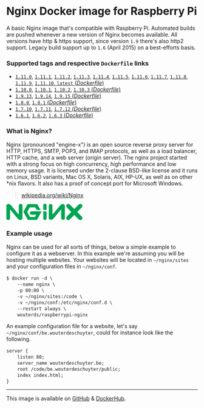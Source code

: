 # Nginx Docker image for Raspberry Pi

A basic Nginx image that's compatible with Raspberry Pi. Automated builds are pushed whenever a new version of Nginx becomes available. All versions have http & https support, since version `1.9` there's also http2 support. Legacy build support up to `1.6` (April 2015) on a best-efforts basis.

### Supported tags and respective `Dockerfile` links

- [`1.11.0`](https://github.com/wouterds/raspberrypi-nginx/tree/1.11.0/Dockerfile), [`1.11.1`](https://github.com/wouterds/raspberrypi-nginx/tree/1.11.1/Dockerfile), [`1.11.2`](https://github.com/wouterds/raspberrypi-nginx/tree/1.11.2/Dockerfile), [`1.11.3`](https://github.com/wouterds/raspberrypi-nginx/tree/1.11.3/Dockerfile),  [`1.11.4`](https://github.com/wouterds/raspberrypi-nginx/tree/1.11.4/Dockerfile),  [`1.11.5`](https://github.com/wouterds/raspberrypi-nginx/tree/1.11.5/Dockerfile),  [`1.11.6`](https://github.com/wouterds/raspberrypi-nginx/tree/1.11.6/Dockerfile),  [`1.11.7`](https://github.com/wouterds/raspberrypi-nginx/tree/1.11.7/Dockerfile),  [`1.11.8`](https://github.com/wouterds/raspberrypi-nginx/tree/1.11.8/Dockerfile),  [`1.11.9`](https://github.com/wouterds/raspberrypi-nginx/tree/1.11.9/Dockerfile), [`1.11.10`, `latest` (*Dockerfile*)](https://github.com/wouterds/raspberrypi-nginx/tree/1.11.10/Dockerfile)
- [`1.10.0`](https://github.com/wouterds/raspberrypi-nginx/tree/1.10.0/Dockerfile), [`1.10.1`](https://github.com/wouterds/raspberrypi-nginx/tree/1.10.1/Dockerfile), [`1.10.2`](https://github.com/wouterds/raspberrypi-nginx/tree/1.10.2/Dockerfile), [`1.10.3` (*Dockerfile*)](https://github.com/wouterds/raspberrypi-nginx/tree/1.10.3/Dockerfile)
- [`1.9.13`](https://github.com/wouterds/raspberrypi-nginx/tree/1.9.13/Dockerfile), [`1.9.14`](https://github.com/wouterds/raspberrypi-nginx/tree/1.9.14/Dockerfile), [`1.9.15` (*Dockerfile*)](https://github.com/wouterds/raspberrypi-nginx/tree/1.9.15/Dockerfile)
- [`1.8.0`](https://github.com/wouterds/raspberrypi-nginx/tree/1.8.0/Dockerfile), [`1.8.1` (*Dockerfile*)](https://github.com/wouterds/raspberrypi-nginx/tree/1.8.1/Dockerfile)
- [`1.7.10`](https://github.com/wouterds/raspberrypi-nginx/tree/1.7.10/Dockerfile), [`1.7.11`](https://github.com/wouterds/raspberrypi-nginx/tree/1.7.11/Dockerfile), [`1.7.12` (*Dockerfile*)](https://github.com/wouterds/raspberrypi-nginx/tree/1.7.12/Dockerfile)
- [`1.6.1`](https://github.com/wouterds/raspberrypi-nginx/tree/1.6.1/Dockerfile), [`1.6.2`](https://github.com/wouterds/raspberrypi-nginx/tree/1.6.2/Dockerfile), [`1.6.3` (*Dockerfile*)](https://github.com/wouterds/raspberrypi-nginx/tree/1.6.3/Dockerfile)

### What is Nginx?

Nginx (pronounced "engine-x") is an open source reverse proxy server for HTTP, HTTPS, SMTP, POP3, and IMAP protocols, as well as a load balancer, HTTP cache, and a web server (origin server). The nginx project started with a strong focus on high concurrency, high performance and low memory usage. It is licensed under the 2-clause BSD-like license and it runs on Linux, BSD variants, Mac OS X, Solaris, AIX, HP-UX, as well as on other \*nix flavors. It also has a proof of concept port for Microsoft Windows.

> [wikipedia.org/wiki/Nginx](https://en.wikipedia.org/wiki/Nginx)

![logo](https://raw.githubusercontent.com/docker-library/docs/01c12653951b2fe592c1f93a13b4e289ada0e3a1/nginx/logo.png)

### Example usage

Nginx can be used for all sorts of things, below a simple example to configure it as a webserver. In this example we're assuming you will be hosting multiple websites. Your websites will be located in `~/nginx/sites` and your configuration files in `~/nginx/conf`.

```console
$ docker run -d \
    --name nginx \
    -p 80:80 \
    -v ~/nginx/sites:/code \
    -v ~/nginx/conf:/etc/nginx/conf.d \
    --restart always \
    wouterds/raspberrypi-nginx
```

An example configuration file for a website, let's say `~/nginx/conf/be.wouterdeschuyter`, could for instance look like the following.

```apacheconf
server {
    listen 80;
    server_name wouterdeschuyter.be;
    root /code/be.wouterdeschuyter/public;
    index index.html;
}
```

---

This image is available on [GitHub](https://github.com/wouterds/raspberrypi-nginx) & [DockerHub](https://hub.docker.com/r/wouterds/raspberrypi-nginx).
